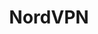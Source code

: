 ---
title: NordVPN
description: Buy a VPN with Bitcoin.
homepage: https://nordvpn.com/
altFor: ['cyberghost-vpn', 'expressvpn', 'frootvpn', 'private-internet-access', 'perfect-privacy', 'tunnelbear']
---
